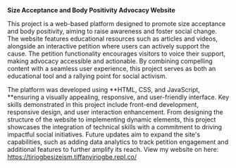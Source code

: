 **Size Acceptance and Body Positivity Advocacy Website**

This project is a web-based platform designed to promote size acceptance and body positivity, aiming to raise awareness and foster social change. The website features educational resources such as articles and videos, alongside an interactive petition where users can actively support the cause. The petition functionality encourages visitors to voice their support, making advocacy accessible and actionable. By combining compelling content with a seamless user experience, this project serves as both an educational tool and a rallying point for social activism.

The platform was developed using **HTML, CSS, and JavaScript, **ensuring a visually appealing, responsive, and user-friendly interface. Key skills demonstrated in this project include front-end development, responsive design, and user interaction enhancement. From designing the structure of the website to implementing dynamic elements, this project showcases the integration of technical skills with a commitment to driving impactful social initiatives. Future updates aim to expand the site's capabilities, such as adding data analytics to track petition engagement and additional features to further amplify its reach.
View my website on here: https://tiriogbesizeism.tiffanyiriogbe.repl.co/

